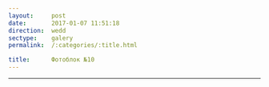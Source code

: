 ```yaml
---
layout:     post
date:       2017-01-07 11:51:18
direction:  wedd
sectype:    galery
permalink:  /:categories/:title.html

title:      Фотоблок №10
---
```


<section class="wedd_galery">                       
    <div id="fotoblock-10" class="owl-carousel owl-theme same_galery">
        <a data-toggle="modal" href="#responsive" class="item"><div class="img_inline" style="background-image: url(../images/wedd/10_1.jpg)"></div></a>
        <a data-toggle="modal" href="#responsive" class="item"><div class="img_inline" style="background-image: url(../images/wedd/10_2.jpg)"></div></a>
        <a data-toggle="modal" href="#responsive" class="item"><div class="img_inline" style="background-image: url(../images/wedd/10_3.jpg)"></div></a>
        <a data-toggle="modal" href="#responsive" class="item"><div class="img_inline" style="background-image: url(../images/wedd/10_4.jpg)"></div></a>
        <a data-toggle="modal" href="#responsive" class="item"><div class="img_inline" style="background-image: url(../images/wedd/10_5.jpg)"></div></a>
        <a data-toggle="modal" href="#responsive" class="item"><div class="img_inline" style="background-image: url(../images/wedd/10_6.jpg)"></div></a>
    </div>
    <div class="container">
        <hr class="style-wedd">
    </div>
</section>
